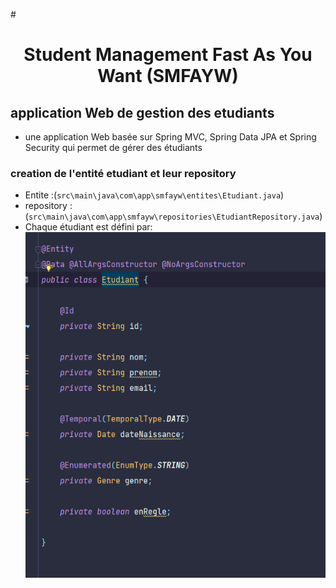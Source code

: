#<h1 align="center">Student Management Fast As You Want (SMFAYW)</u>

## application Web de gestion des etudiants
   * une application Web basée sur Spring MVC, Spring Data JPA et Spring Security qui permet de gérer des étudiants


###   creation de l'entité etudiant et leur repository
   * Entite :(`src\main\java\com\app\smfayw\entites\Etudiant.java`)
   * repository : (`src\main\java\com\app\smfayw\repositories\EtudiantRepository.java`)
   * Chaque étudiant est défini par:
   ![entite etudiant](rapportImg/img1.png)
   